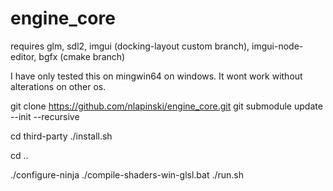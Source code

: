 # engine_core

requires glm, sdl2, imgui (docking-layout custom branch), imgui-node-editor, bgfx (cmake branch)

I have only tested this on mingwin64 on windows. It wont work without alterations on other os.

git clone https://github.com/nlapinski/engine_core.git
git submodule update --init --recursive

cd third-party
./install.sh

cd ..

./configure-ninja
./compile-shaders-win-glsl.bat
./run.sh
